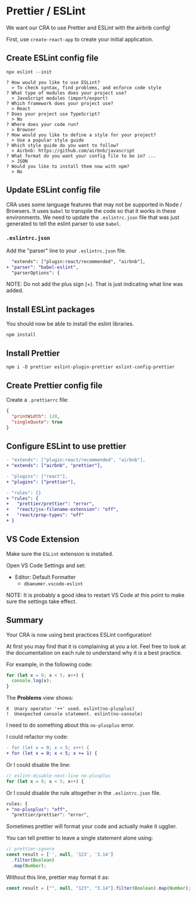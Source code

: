 # Prettier / ESLint

We want our CRA to use Prettier and ESLint with the airbnb config!

First, use `create-react-app` to create your initial application.

## Create ESLint config file

```
npx eslint --init
```

```
? How would you like to use ESLint?
  > To check syntax, find problems, and enforce code style
? What type of modules does your project use?
  > JavaScript modules (import/export)
? Which framework does your project use?
  > React
? Does your project use TypeScript?
  > No
? Where does your code run?
  > Browser
? How would you like to define a style for your project?
  > Use a popular style guide
? Which style guide do you want to follow?
  > Airbnb: https://github.com/airbnb/javascript
? What format do you want your config file to be in? ...
  > JSON
? Would you like to install them now with npm?
  > No
```

## Update ESLint config file

CRA uses some language features that may not be supported in Node / Browsers. It uses `babel` to transpile the code so that it works in these environments. We need to update the `.eslintrc.json` file that was just generated to tell the eslint parser to use `babel`.

### `.eslintrc.json`

Add the "parser" line to your `.eslintrc.json` file.

```diff
  "extends": ["plugin:react/recommended", "airbnb"],
+ "parser": "babel-eslint",
  "parserOptions": {
```

NOTE: Do not add the plus sign (+). That is just indicating what line was added.

## Install ESLint packages

You should now be able to install the eslint libraries.

```
npm install
```

## Install Prettier

```
npm i -D prettier eslint-plugin-prettier eslint-config-prettier
```

## Create Prettier config file
Create a `.prettierrc` file:
```json
{
  "printWidth": 120,
  "singleQuote": true
}
```

## Configure ESLint to use prettier

```diff
- "extends": ["plugin:react/recommended", "airbnb"],
+ "extends": ["airbnb", "prettier"],
```

```diff
- "plugins": ["react"],
+ "plugins": ["prettier"],
```

```diff
- "rules": {}
+ "rules": {
+   "prettier/prettier": "error",
+   "react/jsx-filename-extension": "off",
+   "react/prop-types": "off"
+ }
```

## VS Code Extension
Make sure the `ESLint` extension is installed.

Open VS Code Settings and set:
- Editor: Default Formatter
  - `dbaeumer.vscode-eslint`

NOTE: It is probably a good idea to restart VS Code at this point to make sure the settings take effect.

## Summary
Your CRA is now using best practices ESLint configuration!

At first you may find that it is complaining at you a lot.  Feel free to look at the documentation on each rule to understand why it is a best practice.

For example, in the following code:
```js
for (let x = 0; x < 5; x++) {
  console.log(x);
}
```

The **Problems** view shows:
```
X  Unary operator '++' used. eslint(no-plusplus)
!  Unexpected console statement. eslint(no-console)
```

I need to do something about this `no-plusplus` error.

I could refactor my code:
```diff
- for (let x = 0; x < 5; x++) {
+ for (let x = 0; x < 5; x += 1) {
```

Or I could disable the line:
```js
// eslint-disable-next-line no-plusplus
for (let x = 0; x < 5; x++) {
```

Or I could disable the rule altogether in the `.eslintrc.json` file.
```diff
rules: {
+ "no-plusplus": "off",
  "prettier/prettier": "error",
```

Sometimes prettier will format your code and actually make it ugglier.

You can tell prettier to leave a single statement alone using:
```js
// prettier-ignore
const result = ['', null, '123', '3.14']
  .filter(Boolean)
  .map(Number);
```

Without this line, prettier may format it as:
```js
const result = ["", null, "123", "3.14"].filter(Boolean).map(Number);
```
